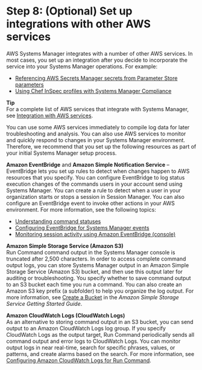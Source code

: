 # Step 8: \(Optional\) Set up integrations with other AWS services<a name="setup-integrations"></a>

AWS Systems Manager integrates with a number of other AWS services\. In most cases, you set up an integration after you decide to incorporate the service into your Systems Manager operations\. For example:
+ [Referencing AWS Secrets Manager secrets from Parameter Store parameters](integration-ps-secretsmanager.md)
+ [Using Chef InSpec profiles with Systems Manager Compliance](integration-chef-inspec.md)

**Tip**  
For a complete list of AWS services that integrate with Systems Manager, see [Integration with AWS services](integrations-aws.md)\.

You can use some AWS services immediately to compile log data for later troubleshooting and analysis\. You can also use AWS services to monitor and quickly respond to changes in your Systems Manager environment\. Therefore, we recommend that you set up the following resources as part of your initial Systems Manager setup process\. 

**Amazon EventBridge** and **Amazon Simple Notification Service** – EventBridge lets you set up rules to detect when changes happen to AWS resources that you specify\. You can configure EventBridge to log status execution changes of the commands users in your account send using Systems Manager\. You can create a rule to detect when a user in your organization starts or stops a session in Session Manager\. You can also configure an EventBridge event to invoke other actions in your AWS environment\. For more information, see the following topics:
+ [Understanding command statuses](monitor-commands.md)
+ [Configuring EventBridge for Systems Manager events](monitoring-systems-manager-events.md)
+ [Monitoring session activity using Amazon EventBridge \(console\) ](session-manager-auditing.md#session-manager-auditing-eventbridge-events)

**Amazon Simple Storage Service \(Amazon S3\)**  
Run Command command output in the Systems Manager console is truncated after 2,500 characters\. In order to access complete command output logs, you can store Systems Manager output in an Amazon Simple Storage Service \(Amazon S3\) bucket, and then use this output later for auditing or troubleshooting\. You specify whether to save command output to an S3 bucket each time you run a command\. You can also create an Amazon S3 key prefix \(a subfolder\) to help you organize the log output\. For more information, see [Create a Bucket](https://docs.aws.amazon.com/AmazonS3/latest/gsg/CreatingABucket.html) in the *Amazon Simple Storage Service Getting Started Guide*\. 

**Amazon CloudWatch Logs \(CloudWatch Logs\)**  
As an alternative to storing command output in an S3 bucket, you can send output to an Amazon CloudWatch Logs log group\. If you specify CloudWatch Logs as the output target, Run Command periodically sends all command output and error logs to CloudWatch Logs\. You can monitor output logs in near real\-time, search for specific phrases, values, or patterns, and create alarms based on the search\. For more information, see [Configuring Amazon CloudWatch Logs for Run Command](sysman-rc-setting-up-cwlogs.md)\.